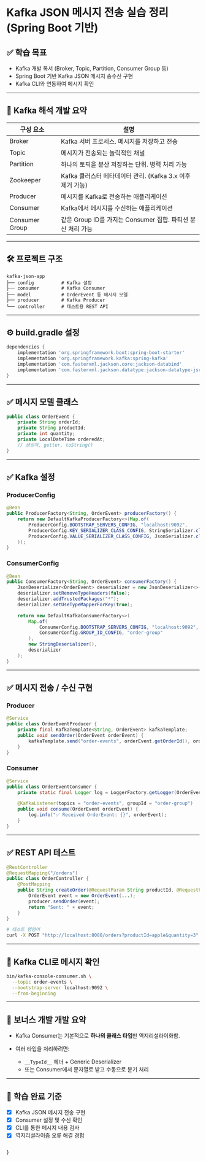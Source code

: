 # Kafka JSON 메시지 전송 실습 정리 (Spring Boot 기반)

## ✅ 학습 목표

* Kafka 개발 복서 (Broker, Topic, Partition, Consumer Group 등)
* Spring Boot 기반 Kafka JSON 메시지 송수신 구현
* Kafka CLI와 연동하여 메시지 확인

---

## 🧠 Kafka 해석 개발 요약

| 구성 요소          | 설명                                         |
| -------------- | ------------------------------------------ |
| Broker         | Kafka 서버 프로세스. 메시지를 저장하고 전송                |
| Topic          | 메시지가 전송되는 놀릭적인 채널                          |
| Partition      | 하나의 토픽을 분산 저장하는 단위. 병력 처리 가능               |
| Zookeeper      | Kafka 클러스터 메타데이터 관리. (Kafka 3.x 이후 제거 가능)  |
| Producer       | 메시지를 Kafka로 전송하는 애플리케이션                    |
| Consumer       | Kafka에서 메시지를 수신하는 애플리케이션                   |
| Consumer Group | 같은 Group ID를 가지는 Consumer 집합. 파티션 분산 처리 가능 |

---

## 🛠 프로젝트 구조

```
kafka-json-app
├── config          # Kafka 설정
├── consumer        # Kafka Consumer
├── model           # OrderEvent 등 메시지 모델
├── producer        # Kafka Producer
└── controller      # 테스트용 REST API
```

---

## ⚙️ build.gradle 설정

```groovy
dependencies {
    implementation 'org.springframework.boot:spring-boot-starter'
    implementation 'org.springframework.kafka:spring-kafka'
    implementation 'com.fasterxml.jackson.core:jackson-databind'
    implementation 'com.fasterxml.jackson.datatype:jackson-datatype-jsr310' // LocalDateTime 지열화 지원
}
```

---

## ✅ 메시지 모델 클래스

```java
public class OrderEvent {
    private String orderId;
    private String productId;
    private int quantity;
    private LocalDateTime orderedAt;
    // 생성자, getter, toString()
}
```

---

## ✅ Kafka 설정

### ProducerConfig

```java
@Bean
public ProducerFactory<String, OrderEvent> producerFactory() {
    return new DefaultKafkaProducerFactory<>(Map.of(
        ProducerConfig.BOOTSTRAP_SERVERS_CONFIG, "localhost:9092",
        ProducerConfig.KEY_SERIALIZER_CLASS_CONFIG, StringSerializer.class,
        ProducerConfig.VALUE_SERIALIZER_CLASS_CONFIG, JsonSerializer.class
    ));
}
```

### ConsumerConfig

```java
@Bean
public ConsumerFactory<String, OrderEvent> consumerFactory() {
    JsonDeserializer<OrderEvent> deserializer = new JsonDeserializer<>(OrderEvent.class);
    deserializer.setRemoveTypeHeaders(false);
    deserializer.addTrustedPackages("*");
    deserializer.setUseTypeMapperForKey(true);

    return new DefaultKafkaConsumerFactory<>(
        Map.of(
            ConsumerConfig.BOOTSTRAP_SERVERS_CONFIG, "localhost:9092",
            ConsumerConfig.GROUP_ID_CONFIG, "order-group"
        ),
        new StringDeserializer(),
        deserializer
    );
}
```

---

## ✅ 메시지 전송 / 수신 구현

### Producer

```java
@Service
public class OrderEventProducer {
    private final KafkaTemplate<String, OrderEvent> kafkaTemplate;
    public void sendOrder(OrderEvent orderEvent) {
        kafkaTemplate.send("order-events", orderEvent.getOrderId(), orderEvent);
    }
}
```

### Consumer

```java
@Service
public class OrderEventConsumer {
    private static final Logger log = LoggerFactory.getLogger(OrderEventConsumer.class);

    @KafkaListener(topics = "order-events", groupId = "order-group")
    public void consume(OrderEvent orderEvent) {
        log.info("✅ Received OrderEvent: {}", orderEvent);
    }
}
```

---

## ✅ REST API 테스트

```java
@RestController
@RequestMapping("/orders")
public class OrderController {
    @PostMapping
    public String createOrder(@RequestParam String productId, @RequestParam int quantity) {
        OrderEvent event = new OrderEvent(...);
        producer.sendOrder(event);
        return "Sent: " + event;
    }
}
```

```bash
# 테스트 명령어
curl -X POST "http://localhost:8080/orders?productId=apple&quantity=3"
```

---

## 🥮 Kafka CLI로 메시지 확인

```bash
bin/kafka-console-consumer.sh \
  --topic order-events \
  --bootstrap-server localhost:9092 \
  --from-beginning
```

---

## 🧰 보너스 개발 개발 요약

* Kafka Consumer는 기본적으로 **하나의 클래스 타입**만 역지리설라이화함.
* 여러 타입을 처리하려면:

  * `__TypeId__` 헤더 + Generic Deserializer
  * 또는 Consumer에서 문자열로 받고 수동으로 분기 처리

---

## 📜 학습 완료 기준

* [x] Kafka JSON 메시지 전송 구현
* [x] Consumer 설정 및 수신 확인
* [x] CLI를 통한 메시지 내용 검사
* [x] 역지리설라이즘 오류 해결 경험

```

}

```
